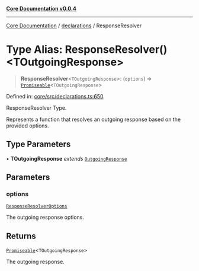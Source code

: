 [**Core Documentation v0.0.4**](../../README.md)

***

[Core Documentation](../../modules.md) / [declarations](../README.md) / ResponseResolver

# Type Alias: ResponseResolver()\<TOutgoingResponse\>

> **ResponseResolver**\<`TOutgoingResponse`\>: (`options`) => [`Promiseable`](Promiseable.md)\<`TOutgoingResponse`\>

Defined in: [core/src/declarations.ts:650](https://github.com/stonemjs/core/blob/93efe04ef1a71ad6f49c3b315da54d45ace50f23/src/declarations.ts#L650)

ResponseResolver Type.

Represents a function that resolves an outgoing response based on the provided options.

## Type Parameters

• **TOutgoingResponse** *extends* [`OutgoingResponse`](../../events/OutgoingResponse/classes/OutgoingResponse.md)

## Parameters

### options

[`ResponseResolverOptions`](ResponseResolverOptions.md)

The outgoing response options.

## Returns

[`Promiseable`](Promiseable.md)\<`TOutgoingResponse`\>

The outgoing response.

